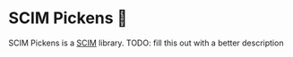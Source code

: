 # SCIM Pickens 🤠

SCIM Pickens is a [SCIM](https://www.simplecloud.info/) library. TODO: fill this out with a better description
